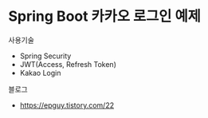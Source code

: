 # Spring Boot 카카오 로그인 예제

사용기술
- Spring Security
- JWT(Access, Refresh Token)
- Kakao Login

블로그
- https://epguy.tistory.com/22
